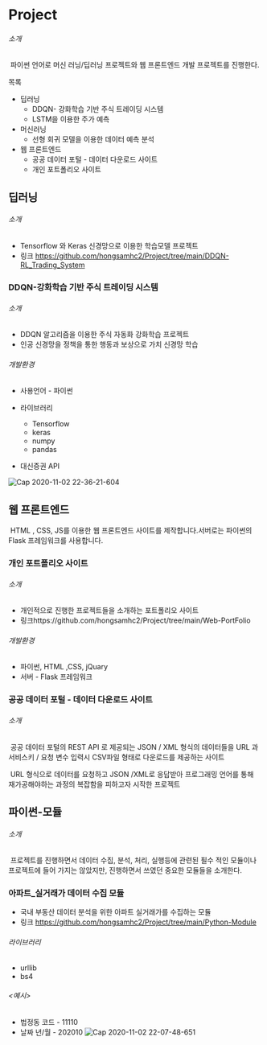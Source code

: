 # 				Project

###### 소개

​	파이썬 언어로 머신 러닝/딥러닝 프로젝트와 웹 프론트엔드 개발 프로젝트를 진행한다.



목록

- 딥러닝
  - DDQN- 강화학습 기반 주식 트레이딩 시스템
  - LSTM을 이용한 주가 예측
- 머신러닝
  - 선형 회귀 모델을 이용한 데이터 예측 분석
- 웹 프론트엔드
  - 공공 데이터 포털 - 데이터 다운로드 사이트
  - 개인 포트폴리오 사이트

## 딥러닝

###### 소개

- Tensorflow 와 Keras 신경망으로 이용한 학습모델 프로젝트
- 링크 https://github.com/hongsamhc2/Project/tree/main/DDQN-RL_Trading_System

### DDQN-강화학습 기반 주식 트레이딩 시스템

###### 소개

- DDQN 알고리즘을 이용한 주식 자동화 강화학습 프로젝트
- 인공 신경망을 정책을 통한 행동과 보상으로 가치 신경망 학습

###### 개발환경

- 사용언어 - 파이썬

- 라이브러리
  - Tensorflow
  - keras
  - numpy
  - pandas
- 대신증권 API

![Cap 2020-11-02 22-36-21-604](https://user-images.githubusercontent.com/69662531/97874020-c0466380-1d5b-11eb-97b9-3442f8690d3c.png)



## 웹 프론트엔드

​	HTML , CSS, JS를 이용한 웹 프론트엔드 사이트를 제작합니다.서버로는 파이썬의 Flask 프레임워크를 사용합니다.



### 개인 포트폴리오 사이트

###### 소개

- 개인적으로 진행한 프로젝트들을 소개하는 포트폴리오 사이트
- 링크https://github.com/hongsamhc2/Project/tree/main/Web-PortFolio



###### 개발환경

- 파이썬, HTML ,CSS, jQuary
- 서버 - Flask 프레임워크




### 공공 데이터 포털 - 데이터 다운로드 사이트

###### 소개

​	공공 데이터 포털의 REST API 로 제공되는 JSON / XML 형식의 데이터들을 URL 과 서비스키 / 요청 변수 입력시 CSV파일 형태로 다운로드를 제공하는 사이트

​	URL 형식으로 데이터를 요청하고 JSON /XML로 응답받아 프로그래밍 언어를 통해 재가공해야하는 과정의 복잡함을 피하고자 시작한 프로젝트



## 파이썬-모듈

###### 소개

​	프로젝트를 진행하면서 데이터 수집, 분석, 처리, 실행등에 관련된 필수 적인 모듈이나 프로젝트에 들어 가지는 않았지만, 진행하면서 쓰였던 중요한 모듈들을 소개한다.



### 아파트_실거래가 데이터 수집 모듈

- 국내 부동산 데이터 분석을 위한 아파트 실거래가를 수집하는 모듈
- 링크 https://github.com/hongsamhc2/Project/tree/main/Python-Module



###### 라이브러리

- urllib
- bs4

###### <예시>

- 법정동 코드 - 11110
- 날짜 년/월 - 202010
![Cap 2020-11-02 22-07-48-651](https://user-images.githubusercontent.com/69662531/97870975-1f55a980-1d57-11eb-8c7d-01142de82e2b.png)

###  
